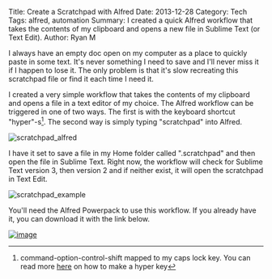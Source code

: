Title: Create a Scratchpad with Alfred
Date: 2013-12-28
Category: Tech
Tags: alfred, automation
Summary: I created a quick Alfred workflow that takes the contents of my clipboard and opens a new file in Sublime Text (or Text Edit).
Author: Ryan M

I always have an empty doc open on my computer as a place to quickly paste in some text. It's never something I need to save and I'll never miss it if I happen to lose it. The only problem is that it's slow recreating this scratchpad file or find it each time I need it. 

I created a very simple workflow that takes the contents of my clipboard and opens a file in a text editor of my choice. The Alfred workflow can be triggered in one of two ways. The first is with the keyboard shortcut "hyper"-s[^1]. The second way is simply typing "scratchpad" into Alfred. 

![scratchpad_alfred]({static}/assets/articles/alfred-scratchpad/scratchpad_alfred.jpg)

I have it set to save a file in my Home folder called ".scratchpad" and then open the file in Sublime Text. Right now, the workflow will check for Sublime Text version 3, then version 2 and if neither exist, it will open the scratchpad in Text Edit. 

![scratchpad_example]({static}/assets/articles/alfred-scratchpad/scratchpad_example.jpg)

You'll need the Alfred Powerpack to use this workflow. If you already have it, you can download it with the link below. 

[![image]( {static}/images/alfred_extension.jpg )][download_url]  

[^1]: command-option-control-shift mapped to my caps lock key. You can read more [here][hyper] on how to make a hyper key

[hyper]: http://brettterpstra.com/2012/12/08/a-useful-caps-lock-key/
[download_url]: {static}/assets/articles/alfred-scratchpad/Scratchpad.alfredworkflow
